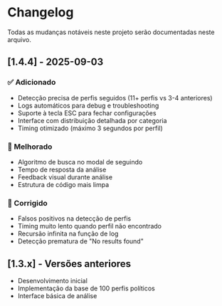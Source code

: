 # Changelog

Todas as mudanças notáveis neste projeto serão documentadas neste arquivo.

## [1.4.4] - 2025-09-03

### ✅ Adicionado
- Detecção precisa de perfis seguidos (11+ perfis vs 3-4 anteriores)
- Logs automáticos para debug e troubleshooting
- Suporte à tecla ESC para fechar configurações
- Interface com distribuição detalhada por categoria
- Timing otimizado (máximo 3 segundos por perfil)

### 🔧 Melhorado
- Algoritmo de busca no modal de seguindo
- Tempo de resposta da análise
- Feedback visual durante análise
- Estrutura de código mais limpa

### 🐛 Corrigido
- Falsos positivos na detecção de perfis
- Timing muito lento quando perfil não encontrado
- Recursão infinita na função de log
- Detecção prematura de "No results found"

## [1.3.x] - Versões anteriores
- Desenvolvimento inicial
- Implementação da base de 100 perfis políticos
- Interface básica de análise
